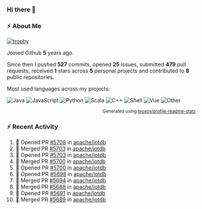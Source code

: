 ### Hi there 👋

### :zap: About Me

[![trophy](https://github-profile-trophy.vercel.app/?username=HTHou&theme=onedark)](https://github.com/ryo-ma/github-profile-trophy)
   
Joined Github **5** years ago.

Since then I pushed **527** commits, opened **25** issues, submitted **479** pull requests, received **1** stars across **5** personal projects and contributed to **8** public repositories.

Most used languages across my projects:

![Java](https://img.shields.io/static/v1?style=flat-square&label=%E2%A0%80&color=555&labelColor=%23b07219&message=Java%EF%B8%B194.4%25)
![JavaScript](https://img.shields.io/static/v1?style=flat-square&label=%E2%A0%80&color=555&labelColor=%23f1e05a&message=JavaScript%EF%B8%B11.4%25)
![Python](https://img.shields.io/static/v1?style=flat-square&label=%E2%A0%80&color=555&labelColor=%233572A5&message=Python%EF%B8%B10.7%25)
![Scala](https://img.shields.io/static/v1?style=flat-square&label=%E2%A0%80&color=555&labelColor=%23c22d40&message=Scala%EF%B8%B10.6%25)
![C++](https://img.shields.io/static/v1?style=flat-square&label=%E2%A0%80&color=555&labelColor=%23f34b7d&message=C%2B%2B%EF%B8%B10.6%25)
![Shell](https://img.shields.io/static/v1?style=flat-square&label=%E2%A0%80&color=555&labelColor=%2389e051&message=Shell%EF%B8%B10.4%25)
![Vue](https://img.shields.io/static/v1?style=flat-square&label=%E2%A0%80&color=555&labelColor=%2341b883&message=Vue%EF%B8%B10.3%25)
![Other](https://img.shields.io/static/v1?style=flat-square&label=%E2%A0%80&color=555&labelColor=%23ededed&message=Other%EF%B8%B11.2%25)

<p align="right"><sub>Generated using <a href="https://github.com/marketplace/actions/profile-readme-stats">teoxoy/profile-readme-stats</a></sub></p>


<!--![](https://github.com/HTHou/HTHou/blob/output/github-contribution-grid-snake.svg)-->

<!--![Haonan Hou's github stats](https://github-readme-stats.vercel.app/api?username=HTHou&count_private=true&show_icons=true&theme=onedark)-->

<!--![Haonan Hou's wakatime stats](https://github-readme-stats.vercel.app/api/wakatime?username=HTHou&layout=compact&theme=onedark)-->

<!--![Top Langs](https://github-readme-stats.vercel.app/api/top-langs/?username=HTHou&theme=onedark&layout=compact)-->

### :zap: Recent Activity
<!--START_SECTION:activity-->
1. 💪 Opened PR [#5708](https://github.com/apache/iotdb/pull/5708) in [apache/iotdb](https://github.com/apache/iotdb)
2. 🎉 Merged PR [#5703](https://github.com/apache/iotdb/pull/5703) in [apache/iotdb](https://github.com/apache/iotdb)
3. 💪 Opened PR [#5703](https://github.com/apache/iotdb/pull/5703) in [apache/iotdb](https://github.com/apache/iotdb)
4. 🎉 Merged PR [#5700](https://github.com/apache/iotdb/pull/5700) in [apache/iotdb](https://github.com/apache/iotdb)
5. 💪 Opened PR [#5700](https://github.com/apache/iotdb/pull/5700) in [apache/iotdb](https://github.com/apache/iotdb)
6. 💪 Opened PR [#5698](https://github.com/apache/iotdb/pull/5698) in [apache/iotdb](https://github.com/apache/iotdb)
7. 🎉 Merged PR [#5694](https://github.com/apache/iotdb/pull/5694) in [apache/iotdb](https://github.com/apache/iotdb)
8. 🎉 Merged PR [#5688](https://github.com/apache/iotdb/pull/5688) in [apache/iotdb](https://github.com/apache/iotdb)
9. 💪 Opened PR [#5691](https://github.com/apache/iotdb/pull/5691) in [apache/iotdb](https://github.com/apache/iotdb)
10. 🎉 Merged PR [#5689](https://github.com/apache/iotdb/pull/5689) in [apache/iotdb](https://github.com/apache/iotdb)
<!--END_SECTION:activity-->

<!--
**HTHou/HTHou** is a ✨ _special_ ✨ repository because its `README.md` (this file) appears on your GitHub profile.

Here are some ideas to get you started:

- 🔭 I’m currently working on ...
- 🌱 I’m currently learning ...
- 👯 I’m looking to collaborate on ...
- 🤔 I’m looking for help with ...
- 💬 Ask me about ...
- 📫 How to reach me: ...
- 😄 Pronouns: ...
- ⚡ Fun fact: ...
-->
